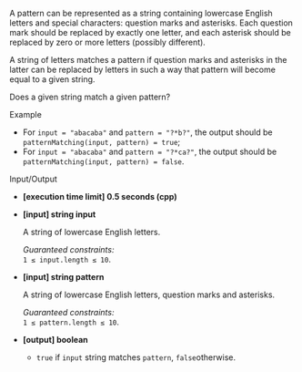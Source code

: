 
A pattern can be represented as a string containing lowercase English letters and special characters: question marks and asterisks. Each question mark should be replaced by exactly one letter, and each asterisk should be replaced by zero or more letters (possibly different).

A string of letters matches a  pattern  if question marks and asterisks in the latter can be replaced by letters in such a way that pattern will become equal to a given string.

Does a given string match a given pattern?

Example

-   For  `input = "abacaba"`  and  `pattern = "?*b?"`, the output should be  
    `patternMatching(input, pattern) = true`;
-   For  `input = "abacaba"`  and  `pattern = "?*ca?"`, the output should be  
    `patternMatching(input, pattern) = false`.

Input/Output

-   **[execution time limit] 0.5 seconds (cpp)**
    
-   **[input] string input**
    
    A string of lowercase English letters.
    
    _Guaranteed constraints:_  
    `1 ≤ input.length ≤ 10`.
    
-   **[input] string pattern**
    
    A string of lowercase English letters, question marks and asterisks.
    
    _Guaranteed constraints:_  
    `1 ≤ pattern.length ≤ 10`.
    
-   **[output] boolean**
    
    -   `true`  if  `input`  string matches  `pattern`,  `false`otherwise.